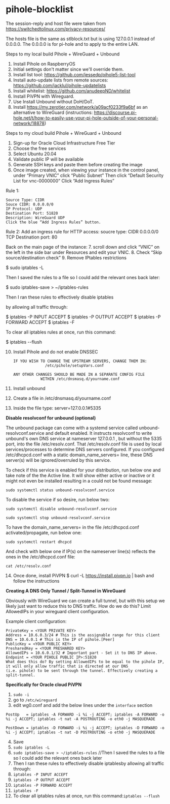 # pihole-blocklist
The session-reply and host file were taken from https://switchedtolinux.com/privacy-resources/

The hosts file is the same as stlblock.txt but is using 127.0.0.1 instead of 0.0.0.0. The 0.0.0.0 is for pi-hole and to apply to the entire LAN.

Steps to my local build Pihole + WireGuard + Unbound
1. Install Pihole on RaspberryOS
5. Initial settings don't matter since we'll override them.
6. Install list tool: https://github.com/jessedp/pihole5-list-tool
7. Install auto-update lists from remote sources: https://github.com/jacklul/pihole-updatelists
8. Install whitelist: https://github.com/anudeepND/whitelist
9. Install PiVPN with Wireguard.
10. Use Install Unbound without DoH/DoT. 
11. Install https://my.zerotier.com/network/a09acf0233f9a6bf as an alternative to WireGuard (instructions: https://discourse.pi-hole.net/t/how-to-easily-use-your-pi-hole-outside-of-your-personal-network/18878)


Steps to my cloud build Pihole + WireGuard + Unbound

1. Sign-up for Oracle Cloud Infrastructure Free Tier
2. Choose the free services
3. Select Ubuntu 20.04
4. Validate public IP will be available
5. Generate SSH keys and paste them before creating the image
6. Once image created, when viewing your instance in the control panel, under “Primary VNIC” click “Public Subnet”
    Then click “Default Security List for vnc-0000000”
    Click “Add Ingress Rules”

Rule 1:

    Source Type: CIDR
    Souce CIDR: 0.0.0.0/0
    IP Protocol: UDP
    Destination Port: 51820
    Description: WireGuard UDP
    Click the blue “Add Ingress Rules” button.

Rule 2:
    Add an ingress rule for HTTP access:
    soucre type: CIDR
    0.0.0.0/0
    TCP
    Destination port: 80
   
Back on the main page of the instance:
7. scroll down and click “VNIC” on the left in the side bar under Resources and edit your VNIC.
8. Check “Skip source/destination check”
9. Remove IPtables restrictions

$ sudo iptables -L 

Then I saved the rules to a file so I could add the relevant ones back later:

$ sudo iptables-save > ~/iptables-rules 

Then I ran these rules to effectively disable iptables

by allowing all traffic through:

$ iptables -P INPUT ACCEPT
$ iptables -P OUTPUT ACCEPT
$ iptables -P FORWARD ACCEPT
$ iptables -F 

To clear all iptables rules at once, run this command:

$ iptables --flush 


10. Install Pihole and do not enable DNSSEC

        IF YOU WISH TO CHANGE THE UPSTREAM SERVERS, CHANGE THEM IN:          
                      /etc/pihole/setupVars.conf                             
                                                                             
        ANY OTHER CHANGES SHOULD BE MADE IN A SEPARATE CONFIG FILE           
                    WITHIN /etc/dnsmasq.d/yourname.conf
11. Install unbound
12. Create a file in /etc/dnsmasq.d/yourname.conf
13. Inside the file type: server=127.0.0.1#5335


**Disable resolvconf for unbound (optional)**

The unbound package can come with a systemd service called unbound-resolvconf.service and default enabled. It instructs resolvconf to write unbound's own DNS service at nameserver 127.0.0.1 , but without the 5335 port, into the file /etc/resolv.conf. That /etc/resolv.conf file is used by local services/processes to determine DNS servers configured. If you configured /etc/dhcpcd.conf with a static domain_name_servers= line, these DNS server(s) will be ignored/overruled by this service.

To check if this service is enabled for your distribution, run below one and take note of the the Active line. It will show either active or inactive or it might not even be installed resulting in a could not be found message:

`sudo systemctl status unbound-resolvconf.service`

To disable the service if so desire, run below two:

`sudo systemctl disable unbound-resolvconf.service`

`sudo systemctl stop unbound-resolvconf.service`

To have the domain_name_servers= in the file /etc/dhcpcd.conf activated/propagate, run below one:

`sudo systemctl restart dhcpcd`

And check with below one if IP(s) on the nameserver line(s) reflects the ones in the /etc/dhcpcd.conf file:

`cat /etc/resolv.conf`


14. Once done, install PiVPN $ curl -L https://install.pivpn.io | bash and follow the instructions

**Creating A DNS Only Tunnel / Split-Tunnel in WireGuard**

Obviously with WireGuard we can create a full tunnel, but with this setup we likely just want to reduce this to DNS traffic.
How do we do this? Limit AllowedIPs in your wireguard client configuration.

Example client configuration:

```[Interface]
PrivateKey = <YOUR PRIVATE KEY>  
Address = 10.6.0.3/24 # This is the assignable range for this client
DNS = 10.6.0.1 # This is the IP of pihole.[Peer]    
PublicKey = <YOUR PUBLIC KEY>    
PresharedKey = <YOUR PRESHARED KEY>    
AllowedIPs = 10.6.0.1/32 # Important part - Set it to DNS IP above.    
Endpoint = <YOUR PIHOLE PUBLIC IP>:51820 
What does this do? By setting AllowedIPs to be equal to the pihole IP, it will only allow traffic that is directed at our DNS 
(i.e. pihole) to be sent through the tunnel. Effectively creating a split-tunnel.
```

**Specifically for Oracle cloud PiVPN**
1. `sudo -i`
2. go to `/etc/wireguard`
3. edit wg0.conf and add the below lines under the `interface` section
```
PostUp   = iptables -A FORWARD -i %i -j ACCEPT; iptables -A FORWARD -o %i -j ACCEPT; iptables -t nat -A POSTROUTING -o eth0 -j MASQUERADE

PostDown = iptables -D FORWARD -i %i -j ACCEPT; iptables -D FORWARD -o %i -j ACCEPT; iptables -t nat -D POSTROUTING -o eth0 -j MASQUERADE
``` 


4. Save
5. `sudo iptables -L` 
6. `sudo iptables-save > ~/iptables-rules` //Then I saved the rules to a file so I could add the relevant ones back later
7. Then I ran these rules to effectively disable iptablesby allowing all traffic through:
8. `iptables -P INPUT ACCEPT`
9. `iptables -P OUTPUT ACCEPT`
10. `iptables -P FORWARD ACCEPT`
11. `iptables -F`
12. To clear all iptables rules at once, run this command:`iptables --flush`


    
